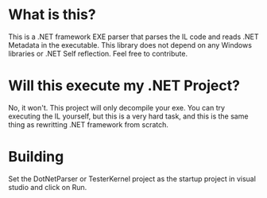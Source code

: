 # What is this?
This is a .NET framework EXE parser that parses the IL code and reads .NET Metadata in the executable. This library does not depend on any Windows libraries or .NET Self reflection.
Feel free to contribute.

# Will this execute my .NET Project?
No, it won't. This project will only decompile your exe. You can try executing the IL yourself, but this is a very hard task, and this is the same thing as rewritting .NET framework from scratch.

# Building
Set the DotNetParser or TesterKernel project as the startup project in visual studio and click on Run.
